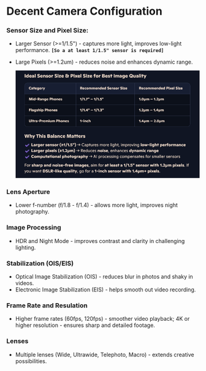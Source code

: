 # **Decent Camera Configuration**
### **Sensor Size and Pixel Size:**
- Larger Sensor (>=1/1.5") - captures more light, improves low-light performance. **`[So a at least 1/1.5" sensor is required]`**
- Large Pixels (>=1.2um) - reduces noise and enhances dynamic range.

    ![decent camera configuration](assets/camera_img/decent_camera_sensor.PNG)

### **Lens Aperture**
- Lower f-number (f/1.8 - f/1.4) - allows more light, improves night photography.
### **Image Processing**
- HDR and Night Mode - improves contrast and clarity in challenging lighting.
### **Stabilization (OIS/EIS)**
- Optical Image Stabilization (OIS) - reduces blur in photos and shaky in videos.
- Electronic Image Stabilization (EIS) - helps smooth out video recording.
### **Frame Rate and Resulation**
- Higher frame rates (60fps, 120fps) - smoother video playback; 4K or higher resolution - ensures sharp and detailed footage.
### **Lenses**
- Multiple lenses (Wide, Ultrawide, Telephoto, Macro) - extends creative possibilities.